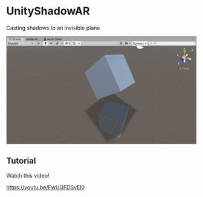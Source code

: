 # UnityShadowAR
Casting shadows to an invisible plane




![](picture.png)


## Tutorial

Watch this video!

https://youtu.be/FwUGFDSvEl0
